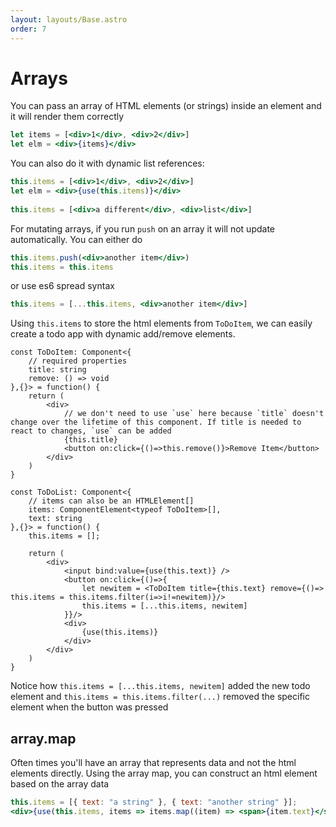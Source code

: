 ```yaml
---
layout: layouts/Base.astro
order: 7
---
```


# Arrays

You can pass an array of HTML elements (or strings) inside an element and it will render them correctly
```jsx
let items = [<div>1</div>, <div>2</div>]
let elm = <div>{items}</div>
```

You can also do it with dynamic list references:
```jsx
this.items = [<div>1</div>, <div>2</div>]
let elm = <div>{use(this.items)}</div>
	
this.items = [<div>a different</div>, <div>list</div>]
```
For mutating arrays, if you run `push` on an array it will not update automatically. You can either do
```jsx
this.items.push(<div>another item</div>)
this.items = this.items
```
or use es6 spread syntax
```jsx
this.items = [...this.items, <div>another item</div>]
```

Using `this.items` to store the html elements from `ToDoItem`, we can easily create a todo app with dynamic add/remove elements.

```tsx
const ToDoItem: Component<{
	// required properties
	title: string
	remove: () => void
},{}> = function() {
	return (
		<div>
			// we don't need to use `use` here because `title` doesn't change over the lifetime of this component. If title is needed to react to changes, `use` can be added
			{this.title}
			<button on:click={()=>this.remove()}>Remove Item</button>
		</div>
	)
}

const ToDoList: Component<{
	// items can also be an HTMLElement[]
	items: ComponentElement<typeof ToDoItem>[],
	text: string
},{}> = function() {
	this.items = [];

	return (
		<div>
			<input bind:value={use(this.text)} />
			<button on:click={()=>{
				let newitem = <ToDoItem title={this.text} remove={()=> this.items = this.items.filter(i=>i!=newitem)}/>
				this.items = [...this.items, newitem]
			}}/>
			<div>
				{use(this.items)}
			</div>
		</div>
	)
}
```

Notice how `this.items = [...this.items, newitem]` added the new todo element and `this.items = this.items.filter(...)` removed the specific element when the button was pressed

## array.map
Often times you'll have an array that represents data and not the html elements directly. Using the array map, you can construct an html element based on the array data

```jsx
this.items = [{ text: "a string" }, { text: "another string" }];
<div>{use(this.items, items => items.map((item) => <span>{item.text}</span> ))}</div>
```
